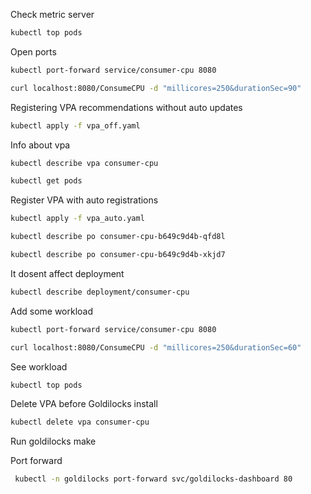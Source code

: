 Check metric server

```sh
kubectl top pods
```

Open ports
```bash
kubectl port-forward service/consumer-cpu 8080
```

```sh
curl localhost:8080/ConsumeCPU -d "millicores=250&durationSec=90" 
```

Registering VPA recommendations without auto updates

```sh
kubectl apply -f vpa_off.yaml
```

Info about vpa

```sh
kubectl describe vpa consumer-cpu
```

```sh
kubectl get pods
```

Register VPA with auto registrations
```sh
kubectl apply -f vpa_auto.yaml
```

```sh
kubectl describe po consumer-cpu-b649c9d4b-qfd8l

```

```sh
kubectl describe po consumer-cpu-b649c9d4b-xkjd7  
```

It dosent affect deployment

```sh
kubectl describe deployment/consumer-cpu
```

Add some workload

```sh
kubectl port-forward service/consumer-cpu 8080
```

```sh
curl localhost:8080/ConsumeCPU -d "millicores=250&durationSec=60" 
```
See workload
```sh
kubectl top pods
```

Delete VPA before Goldilocks install

```sh
kubectl delete vpa consumer-cpu
```

Run goldilocks make

Port forward
```sh
 kubectl -n goldilocks port-forward svc/goldilocks-dashboard 80
```